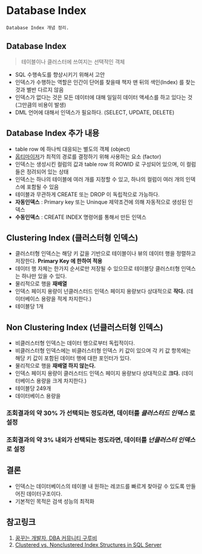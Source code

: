 # Database Index
```
Database Index 개념 정리.
```

## Database Index
> 테이블이나 클러스터에 쓰여지는 선택적인 객체
* SQL 수행속도를 향상시키기 위해서 고안
* 인덱스가 수행하는 역할은 인간이 단어를 찾을때 책자 맨 뒤의 색인(Index) 를 찾는것과 별반 다르지 않음
* 인덱스가 없다는 것은 모든 데이터에 대해 일일히 데이터 액세스를 하고 있다는 것 (그만큼의 비용이 발생)
* DML 언어에 대해서 인덱스가 필요하다. (SELECT, UPDATE, DELETE)

## Database Index 추가 내용
* table row 에 하나씩 대응되는 별도의 객체 (object)
* [옵티마이저](http://www.gurubee.net/lecture/2400)가 최적의 경로를 결정하기 위해 사용하는 요소 (factor)
* 인덱스는 생성시킨 컬럼의 값과 table row 의 ROWID 로 구성되어 있으며, 이 컬럼들은 정려되어 있는 상태
* 인덱스는 하나의 테이블에 여러 개를 지정할 수 있고, 하나의 컬럼이 여러 개의 인덱스에 포함될 수 있음
* 테이블과 무관하게 CREATE 또는 DROP 이 독립적으로 가능하다.
* __자동인덱스__ : Primary key 또는 Uninque 제약조건에 의해 자동적으로 생성된 인덱스
* __수동인덱스__ : CREATE INDEX 명령어를 통해서 만든 인덱스

## Clustering Index (클러스터형 인덱스)
* 클러스터형 인덱스는 해당 키 값을 기반으로 테이블이나 뷰의 데이터 행을 정렬하고 저장한다. __Primary Key 에 한하여 적용__ 
* 데이터 행 자체는 한가지 순서로만 저장될 수 있으므로 테이블당 클러스터형 인덱스는 하나만 있을 수 있다.
* 물리적으로 행을 __재배열__
* 인덱스 페이지 용량이 넌클러스터드 인덱스 페이지 용량보다 상대적으로 __작다.__ (데이터베이스 용량을 적게 차지한다.)
* 테이블당 1개

## Non Clustering Index (넌클러스터형 인덱스)
* 비클러스터형 인덱스는 데이터 행으로부터 독립적이다. 
* 비클러스터형 인덱스에는 비클러스터형 인덱스 키 값이 있으며 각 키 값 항목에는 해당 키 값이 포함된 데이터 행에 대한 포인터가 있다. 
* 물리적으로 행을 __재배열 하지 않는다.__ 
* 인덱스 페이지 용량이 클러스터드 인덱스 페이지 용량보다 상대적으로 __크다.__ (데이터베이스 용량을 크게 차지한다.)
* 테이블당 249개
* 데이터베이스 용량을 

### 조회결과의 약 30% 가 선택되는 정도라면, 데이터를 _클러스터드 인덱스_ 로 설정

### 조회결과의 약 3% 내외가 선택되는 정도라면, 데이터를 _넌클러스터 인덱스_ 로 설정

## 결론
* 인덱스는 데이터베이스의 테이블 내 원하는 레코드를 빠르게 찾아갈 수 있도록 만들어진 데이터구조이다. 
* 기본적인 목적은 검색 성능의 최적화

## 참고링크
1. [꿈꾸는 개발자, DBA 커뮤니티 구루비](http://www.gurubee.net/)
2. [Clustered vs. Nonclustered Index Structures in SQL Server](https://www.youtube.com/watch?v=ITcOiLSfVJQ&t=363s)
